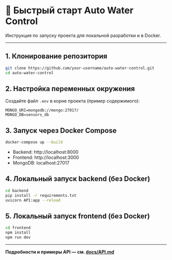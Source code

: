 # 🚀 Быстрый старт Auto Water Control

Инструкция по запуску проекта для локальной разработки и в Docker.

---

## 1. Клонирование репозитория

```bash
git clone https://github.com/your-username/auto-water-control.git
cd auto-water-control
```

## 2. Настройка переменных окружения

Создайте файл `.env` в корне проекта (пример содержимого):

```
MONGO_URI=mongodb://mongo:27017/
MONGO_DB=sensors_db
```

## 3. Запуск через Docker Compose

```bash
docker-compose up --build
```

- Backend: http://localhost:8000
- Frontend: http://localhost:3000
- MongoDB: localhost:27017

## 4. Локальный запуск backend (без Docker)

```bash
cd backend
pip install -r requirements.txt
uvicorn API:app --reload
```

## 5. Локальный запуск frontend (без Docker)

```bash
cd frontend
npm install
npm run dev
```

---

**Подробности и примеры API — см. [docs/API.md](./API.md)**
